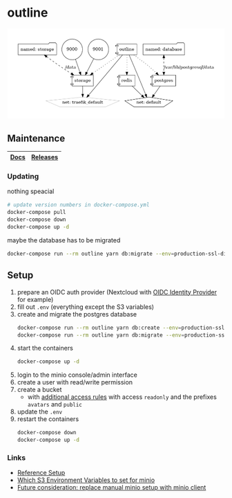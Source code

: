 # outline

![Architecture](architecture.png?raw=true)

## Maintenance

| [Docs](https://app.getoutline.com/s/770a97da-13e5-401e-9f8a-37949c19f97e/doc/docker-7pfeLP5a8t) | [Releases](https://github.com/outline/outline/releases) |
| --- | --- |

### Updating

nothing speacial

```bash
# update version numbers in docker-compose.yml
docker-compose pull
docker-compose down
docker-compose up -d
```

maybe the database has to be migrated

```bash
docker-compose run --rm outline yarn db:migrate --env=production-ssl-disabled
```

## Setup

1. prepare an OIDC auth provider (Nextcloud with [OIDC Identity Provider](https://apps.nextcloud.com/apps/oidc) for example)
1. fill out `.env` (everything except the S3 variables)
2. create and migrate the postgres database
    ```bash
    docker-compose run --rm outline yarn db:create --env=production-ssl-disabled
    docker-compose run --rm outline yarn db:migrate --env=production-ssl-disabled
    ```
3. start the containers
    ```bash
    docker-compose up -d
    ```
4. login to the minio console/admin interface
5. create a user with read/write permission
6. create a bucket
    * with [additional access rules](https://github.com/outline/outline/discussions/2765#discussioncomment-2210789) with access `readonly` and the prefixes `avatars` and `public`
7. update the `.env`
8. restart the containers
    ```bash
    docker-compose down
    docker-compose up -d
    ```

### Links

* [Reference Setup](https://github.com/vicalloy/outline-docker-compose/)
* [Which S3 Environment Variables to set for minio](https://github.com/outline/outline/discussions/3437)
* [Future consideration: replace manual minio setup with minio client](https://hub.docker.com/r/minio/mc/)
